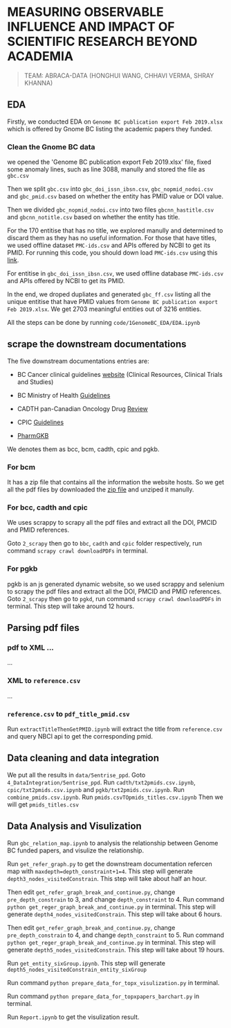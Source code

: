 # MEASURING OBSERVABLE INFLUENCE AND IMPACT OF SCIENTIFIC RESEARCH BEYOND ACADEMIA

> TEAM: ABRACA-DATA (HONGHUI WANG, CHHAVI VERMA, SHRAY KHANNA)

## EDA

Firstly, we conducted EDA on `Genome BC publication export Feb 2019.xlsx`
which is offered by Gnome BC listing the academic papers they funded.

### Clean the Gnome BC data

we opened the 'Genome BC publication export Feb 2019.xlsx' file, fixed some anomaly lines,
such as line 3088, manully and stored the file as `gbc.csv`

Then we split `gbc.csv` into `gbc_doi_issn_ibsn.csv`, `gbc_nopmid_nodoi.csv` and `gbc_pmid.csv`
based on whether the entity has PMID value or DOI value.

Then we divided `gbc_nopmid_nodoi.csv` into two files `gbcnn_hastitle.csv` and `gbcnn_notitle.csv`
based on whether the entity has title.

For the 170 entitise that has no title, we explored manully and determined to
discard them as they has no useful information.
For those that have titles, we used offline dataset `PMC-ids.csv` and APIs
offered by NCBI to get its PMID.
For running this code, you should down load `PMC-ids.csv` using this [link](ftp://ftp.ncbi.nlm.nih.gov/pub/pmc/PMC-ids.csv.gz).

For entitise in `gbc_doi_issn_ibsn.csv`, we used offline database `PMC-ids.csv` and APIs
offered by NCBI to get its PMID.

In the end, we droped dupliates and generated `gbc_ff.csv` listing all the unique entitise that have PMID values from `Genome BC publication export Feb 2019.xlsx`.
We get 2703 meaningful entities out of 3216 entities.

All the steps can be done by running `code/1GenomeBC_EDA/EDA.ipynb`

## scrape the downstream documentations

The five downstream documentations entries are: 

* BC Cancer clinical guidelines [website](http://www.bccancer.bc.ca/health-professionals) (Clinical Resources, Clinical Trials and Studies)

* BC Ministry of Health [Guidelines](https://www2.gov.bc.ca/gov/content/health/practitioner-professional-resources/bc-guidelines) 

* CADTH pan-Canadian Oncology Drug [Review](https://www.cadth.ca/pcodr)

* CPIC [Guidelines](https://cpicpgx.org/guidelines/)

* [PharmGKB](https://www.pharmgkb.org/)

We denotes them as bcc, bcm, cadth, cpic and pgkb.

### For bcm

It has a zip file that contains all the information the website
hosts. 
So we get all the pdf files by downloaded the [zip file](https://www2.gov.bc.ca/assets/download/1DEC4FCF66B04F218AB2F4BEF1E3BD71) and unziped it manully.

### For bcc, cadth and cpic
We uses scrappy to scrapy all the pdf files and extract
all the DOI, PMCID and PMID references.

Goto `2_scrapy` then go to `bbc`, `cadth` and `cpic` folder respectively, run command `scrapy crawl downloadPDFs` in terminal.

### For pgkb
pgkb is an js generated dynamic website, so we used scrappy and selenium to
scrapy the pdf files and extract all the DOI, PMCID and PMID references.
Goto `2_scrapy` then go to `pgkd`, run command `scrapy crawl downloadPDFs` in terminal.
This step will take around 12 hours.

## Parsing pdf files

### pdf to XML ...
...

### XML to `reference.csv`
...

### `reference.csv` to `pdf_title_pmid.csv`
Run `extractTitleThenGetPMID.ipynb` will extract the title from `reference.csv`
and query NBCI api to get the corresponding pmid. 

## Data cleaning and data integration

We put all the results in `data/5entrise_ppd`.
Goto `4_DataIntegration/5entrise_ppd`. 
Run `cadth/txt2pmids.csv.ipynb`, `cpic/txt2pmids.csv.ipynb` and
`pgkb/txt2pmids.csv.ipynb`. 
Run `combine_pmids.csv.ipynb`.
Run `pmids.csvTOpmids_titles.csv.ipynb`
Then we will get `pmids_titles.csv`

## Data Analysis and Visulization

Run `gbc_relation_map.ipynb` to analysis the relationship between Genome BC funded papers,
and visulize the relationship.

Run `get_refer_graph.py` to get the downstream documentation refercen map with
`maxdepth=depth_constraint+1=4`.
This step will generate `depth3_nodes_visitedConstrain`.
This step will take about half an hour.

Then edit `get_refer_graph_break_and_continue.py`,
change `pre_depth_constrain` to 3, and change `depth_constraint` to 4. 
Run command `python get_reger_graph_break_and_continue.py` in terminal.
This step will generate `depth4_nodes_visitedConstrain`.
This step will take about 6 hours.


Then edit `get_refer_graph_break_and_continue.py`,
change `pre_depth_constrain` to 4, and change `depth_constraint` to 5. 
Run command `python get_reger_graph_break_and_continue.py` in terminal.
This step will generate `depth5_nodes_visitedConstrain`.
This step will take about 19 hours.

Run `get_entity_sixGroup.ipynb`.
This step will generate `depth5_nodes_visitedConstrain_entity_sixGroup`

Run command `python prepare_data_for_topx_visulization.py` in terminal.

Run command `python prepare_data_for_topxpapers_barchart.py` in terminal.

Run `Report.ipynb` to get the visulization result.
